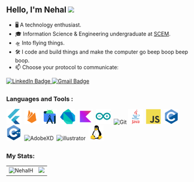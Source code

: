 <h2>Hello, I'm Nehal <img src="https://github.com/TheDudeThatCode/TheDudeThatCode/blob/master/Assets/Hi.gif" height="28px";"></h2>
  
- 🖥️ A technology enthusiast.
- 🎓 Information Science & Engineering undergraduate at [SCEM](https://www.sahyadri.edu.in/).
- 🛸 Into flying things.
- 🛠️ I code and build things and make the computer go beep boop beep boop.
- 📫 Choose your protocol to communicate:
  
<div id="badges">
  <a href="https://in.linkedin.com/in/nehal-hosalikar-35535a204">
    <img src="https://img.shields.io/badge/LinkedIn-0D1117?style=for-the-badge&logo=linkedin&logoColor=informational" alt="LinkedIn Badge"/>
  </a>
  <a href="mailto:nhosalikar@gmail.com">
    <img src="https://img.shields.io/badge/Email-0D1117?style=for-the-badge&logo=gmail&logoColor=red" alt="Gmail Badge"/>
  </a>
<!--
  <a href="https://twitter.com/NHosalikar">
    <img src="https://img.shields.io/badge/Twitter-0D1117?style=for-the-badge&logo=twitter&logoColor=blue" alt="Twitter Badge"/>
  </a>
-->
</div>

<h2></h2>

### Languages and Tools :
<div>
  <img src="https://github.com/devicons/devicon/blob/master/icons/flutter/flutter-original.svg" title="Flutter" alt="Flutter" width="40" height="40"/>&nbsp;
  <img src="https://github.com/devicons/devicon/blob/master/icons/firebase/firebase-plain.svg" title="Firebase" alt="Firebase" width="40" height="40"/>&nbsp;
  <img src="https://github.com/devicons/devicon/blob/master/icons/androidstudio/androidstudio-original.svg" title="AndroidStudio" alt="androidStudio" width="40" height="40"/>&nbsp;
  <img src="https://github.com/devicons/devicon/blob/master/icons/dart/dart-original.svg" title="Kotlin" alt="Kotlin" width="40" height="40"/>&nbsp;
  <img src="https://github.com/devicons/devicon/blob/master/icons/kotlin/kotlin-original.svg" title="Kotlin" alt="Kotlin" width="40" height="40"/>&nbsp;
  <img src="https://github.com/devicons/devicon/blob/master/icons/arduino/arduino-original.svg" title="Aurdino" alt="Material UI" width="40" height="40"/>&nbsp;
  <img src="https://www.vectorlogo.zone/logos/git-scm/git-scm-icon.svg" title="Git" alt="Git" width="40" height="40"/>
  <img src="https://github.com/devicons/devicon/blob/master/icons/java/java-original-wordmark.svg" title="Java" alt="Java" width="40" height="40"/>&nbsp;
  <img src="https://github.com/devicons/devicon/blob/master/icons/javascript/javascript-original.svg" title="JavaScript" alt="JavaScript" width="40" height="40"/>&nbsp;
  <img src="https://github.com/devicons/devicon/blob/master/icons/c/c-original.svg" title="C" alt="C" width="40" height="40"/>&nbsp;
  <img src="https://github.com/devicons/devicon/blob/master/icons/cplusplus/cplusplus-original.svg" title="C++" alt="C++" width="40" height="40"/>&nbsp;
  <img src="https://cdn.worldvectorlogo.com/logos/adobe-xd.svg" title="AdobeXD" alt="AdobeXD" width="40" height="40"/>&nbsp;
  <img src="https://www.vectorlogo.zone/logos/adobe_illustrator/adobe_illustrator-icon.svg" alt="illustrator" width="40" height="40"/>&nbsp;
  <img src="https://github.com/devicons/devicon/blob/master/icons/linux/linux-original.svg" alt="linux" width="40" height="40"/>&nbsp;
</div>

<h2></h2>

### My Stats:

<table style="border-collapse: collapse;">
  <tr style="border: none;">
    <td align="center" style="border: none;">
      <img src="http://github-readme-streak-stats.herokuapp.com?user=NehalH&theme=github-dark-blue&hide_border=true" alt="NehalH"/>
    </td>
    <td align="center" style="border: none;">
      <img src="https://github-readme-stats.vercel.app/api?username=NehalH&theme=github_dark&show_icons=true&count_private=true&hide_border=true"/>
    </td>
  </tr>
</table>
